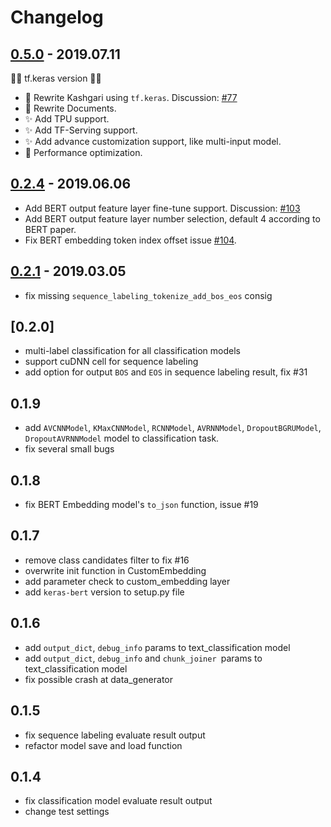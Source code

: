 # Changelog

## [0.5.0] - 2019.07.11

🎉🎉 tf.keras version 🎉🎉

- 🎉 Rewrite Kashgari using `tf.keras`. Discussion: [#77](https://github.com/BrikerMan/Kashgari/issues/77)
- 🎉 Rewrite Documents.
- ✨ Add TPU support.
- ✨ Add TF-Serving support.
- ✨ Add advance customization support, like multi-input model.
- 🐎 Performance optimization.

## [0.2.4] - 2019.06.06

- Add BERT output feature layer fine-tune support. Discussion: [#103](https://github.com/BrikerMan/Kashgari/issues/103)
- Add BERT output feature layer number selection, default 4 according to BERT paper.
- Fix BERT embedding token index offset issue [#104](https://github.com/BrikerMan/Kashgari/issues/104).

## [0.2.1] - 2019.03.05

- fix missing `sequence_labeling_tokenize_add_bos_eos` consig

## [0.2.0]

- multi-label classification for all classification models
- support cuDNN cell for sequence labeling
- add option for output `BOS` and `EOS` in sequence labeling result, fix #31 

## 0.1.9

- add `AVCNNModel`, `KMaxCNNModel`, `RCNNModel`, `AVRNNModel`, `DropoutBGRUModel`, `DropoutAVRNNModel` model to classification task.
- fix several small bugs

## 0.1.8

- fix BERT Embedding  model's `to_json` function, issue #19 

## 0.1.7

- remove class candidates filter to fix #16
- overwrite init function in CustomEmbedding
- add parameter check to custom_embedding layer
- add `keras-bert` version to setup.py file

## 0.1.6

- add `output_dict`, `debug_info` params to text_classification model
- add `output_dict`, `debug_info` and `chunk_joiner `params to text_classification model
- fix possible crash at data_generator

## 0.1.5

- fix sequence labeling evaluate result output
- refactor model save and load function

## 0.1.4

- fix classification model evaluate result output
- change test settings

[0.5.0]: https://github.com/BrikerMan/Kashgari/compare/8c1580c6ae44ce762b99474220cfdb72c4b68b45...v0.5.0
[0.2.4]: https://github.com/BrikerMan/Kashgari/compare/v0.2.1...v0.2.4
[0.2.1]: https://github.com/BrikerMan/Kashgari/compare/v0.2.0...v0.2.1